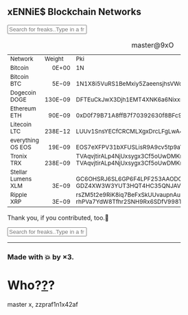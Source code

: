 <html>
<head>
<meta name="viewport" content="width=device-width, initial-scale=1">
<style>
* {
  box-sizing: border-box;
}

#myInput {
  background-image: url(https://avatars1.githubusercontent.com/u/13474314?s=24&v=4);
  background-position: 10px 10px;
  background-repeat: no-repeat;
  width: 100%;
  font-size: 16px;
  padding: 12px 20px 12px 40px;
  border: 1px solid #ddd;
  margin-bottom: 12px;
}

#myTable {
  border-collapse: collapse;
  width: 100%;
  border: 1px solid #ddd;
  font-size: 18px;
}

#myTable th, #myTable td {
  text-align: left;
  padding: 12px;
}

#myTable tr {
  border-bottom: 1px solid #ddd;
}

#myTable tr.header, #myTable tr:hover {
  background-color: #f1f1f1;
}
</style>
</head>
<body>
<h2>xENNiE$ Blockchain Networks</h2>
<input type="text" id="myInput" onkeyup="myFunction()" placeholder="Search for freaks..Type in a fr↑">


<table id="myTable" cellspacing="0" cellpadding="3">
<caption>master@9xO</caption>
<tr>
<td  valign="bottom"  align="left"  style=" font-size:10pt;">Network</td>
<td  valign="bottom"  align="left"  style=" font-size:10pt;">Weight</td>
<td  valign="bottom"  align="left"  style=" font-size:10pt;">Pki</td>
<td  style=""></td>
</tr>
<tr>
<td  valign="bottom"  align="left"  style=" font-size:10pt;">Bitcoin</td>
<td  valign="bottom"  align="right"  style=" font-size:10pt;">0E+00</td>
<td  valign="bottom"  align="left"  style=" font-size:10pt;">1N</td>
<td  style=""></td>
</tr>
<tr>
<td  valign="bottom"  align="left"  style=" font-size:10pt;">Bitcoin BTC</td>
<td  valign="bottom"  align="right"  style=" font-size:10pt;">5E&#8722;09</td>
<td  valign="bottom"  align="left"  style=" font-size:10pt;">1N1X8i5VuRS1BeMxiy5ZaeensjhsVWdQeC</td>
<td  style=""></td>
</tr>
<tr>
<td  valign="bottom"  align="left"  style=" font-size:10pt;">Dogecoin DOGE</td>
<td  valign="bottom"  align="right"  style=" font-size:10pt;">130E&#8722;09</td>
<td  valign="bottom"  align="left"  style=" font-size:10pt;">DFTEuCkJwX3Djh1EMT4XNK6a6NixxrMfhx</td>
<td  style=""></td>
</tr>
<tr>
<td  valign="bottom"  align="left"  style=" font-size:10pt;">Ethereum ETH</td>
<td  valign="bottom"  align="right"  style=" font-size:10pt;">90E&#8722;09</td>
<td  valign="bottom"  align="left"  style=" font-size:10pt;">0xD0f79B71A8ffB7f70392630f8BFc900fcA27af42</td>
<td  style=""></td>
</tr>
<tr>
<td  valign="bottom"  align="left"  style=" font-size:10pt;">Litecoin LTC</td>
<td  valign="bottom"  align="right"  style=" font-size:10pt;">238E&#8722;12</td>
<td  valign="bottom"  align="left"  style=" font-size:10pt;">LUUv1SnsYECfCRCMLXgxDrcLFgLwA4PRaf</td>
<td  style=""></td>
</tr>
<tr>
<td  valign="bottom"  align="left"  style=" font-size:10pt;">everything OS EOS</td>
<td  valign="bottom"  align="right"  style=" font-size:10pt;">19E&#8722;09</td>
<td  valign="bottom"  align="left"  style=" font-size:10pt;">EOS7eXFPV31bXFUSLisR9A9cv5tp9aVdPKWH1NWjWy3vCukKn3E3G</td>
<td  style=""></td>
</tr>
<tr>
<td  valign="bottom"  align="left"  style=" font-size:10pt;">Tronix TRX</td>
<td  valign="bottom"  align="right"  style=" font-size:10pt;">238E&#8722;09</td>
<td  valign="bottom"  align="left"  style=" font-size:10pt;">TVAqvjtirALp4NjUxsygx3Cf5oUwDMKmSf TVAqvjtirALp4NjUxsygx3Cf5oUwDMKmSf</td>
<td  style=""></td>
</tr>
<tr>
<td  valign="bottom"  align="left"  style=" font-size:10pt;">Stellar Lumens XLM</td>
<td  valign="bottom"  align="right"  style=" font-size:10pt;">3E&#8722;09</td>
<td colspan="2"  valign="bottom"  align="left"  style=" font-size:10pt;">GC6OHSRJ6SL6GP6F4LPF253AAODCGCYHILPICJ47E634GQOYY3FSOENR GDZ4XW3W3YUT3HQT4HC35QNJAVRFXSO666UYPJMXZFIHB5UY6YXQCOVN</td>
</tr><tr>
<td  valign="bottom"  align="left"  style=" font-size:10pt;">Ripple XRP</td>
<td  valign="bottom"  align="right"  style=" font-size:10pt;">3E&#8722;09</td>
<td colspan="2"  valign="bottom"  align="left"  style=" font-size:10pt;">rsZM5t2e9RiK8iq7BeFxSkUUvaupnAubLe rhPVa7YdW8Tfhr2SNH9Rx6SDfV998TGUYd</td>
</tr>
</table>

Thank you, if you contributed, too.🖤
  
<script>
function myFunction() {
  var input, filter, table, tr, td, i, txtValue;
  input = document.getElementById("myInput");
  filter = input.value.toUpperCase();
  table = document.getElementById("myTable");
  tr = table.getElementsByTagName("tr");
  for (i = 0; i < tr.length; i++) {
    td = tr[i].getElementsByTagName("td")[0];
    if (td) {
      txtValue = td.textContent || td.innerText;
      if (txtValue.toUpperCase().indexOf(filter) > -1) {
        tr[i].style.display = "";
      } else {
        tr[i].style.display = "none";
      }
    }       
  }
}
</script>
<input type="text" id="myInput" onkeyup="myFunction()" placeholder="Search for freaks..Type in a fr↑">


<hr>
<h3>Made with 💥 by ×3.</h3>
<h1>Who?<a href="https://gab.ai/a11">?</a>?</h1>
master x, zzpraf1n1x42af
</body>
</html>
